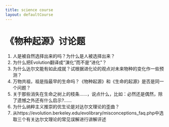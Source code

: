 ```yaml
---
title: science course
layout: defaultCourse
---
```


# 《物种起源》讨论题
1. 人是被自然选择出来的吗？为什么是人被选择出来？
2. 为什么把Evolution翻译成“演化”而不是“进化”？
3. 为什么达尔文能有如此成就？试根据进化论的观点对未来物种的变化作一些预测？
4. 万物共祖，祖是指最早的生命吗？《物种起源》和《生命的起源》是否是同一个问题？
5. 关于那些消失在生命之树上的枝条……，说点什么，比如：必然还是偶然，除了遗憾之外还有什么启示?......
6. 为什么纳粹主义推崇的优生论是对达尔文理论的歪曲？
7. 从https://evolution.berkeley.edu/evolibrary/misconceptions_faq.php中选取三个有关达尔文理论的常见误解进行讲解评述
